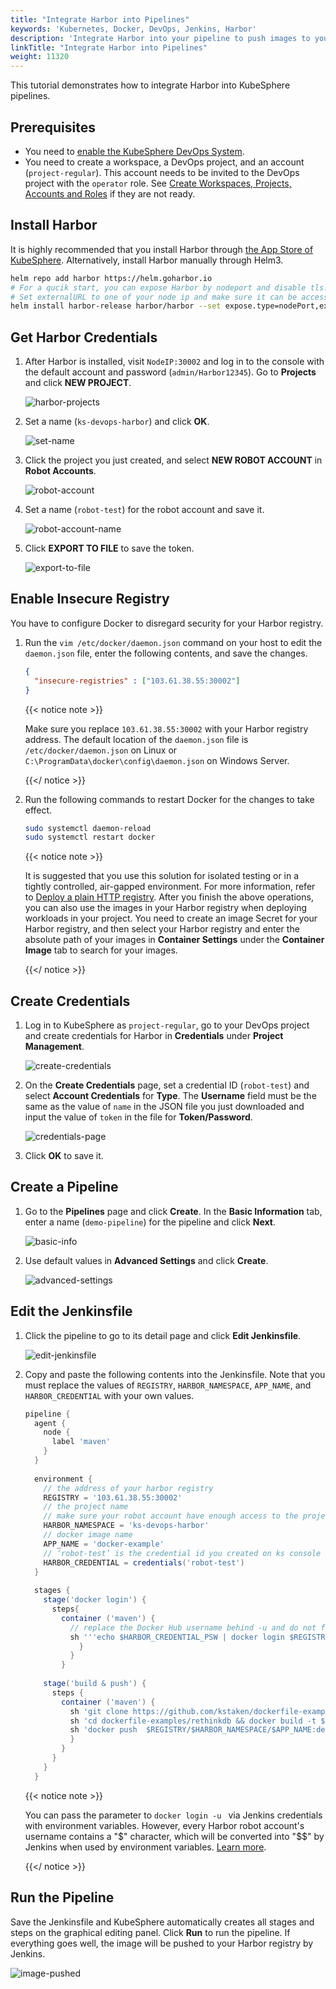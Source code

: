 ```yaml
---
title: "Integrate Harbor into Pipelines"
keywords: 'Kubernetes, Docker, DevOps, Jenkins, Harbor'
description: 'Integrate Harbor into your pipeline to push images to your Harbor registry.'
linkTitle: "Integrate Harbor into Pipelines"
weight: 11320
---
```


This tutorial demonstrates how to integrate Harbor into KubeSphere pipelines.

## Prerequisites

- You need to [enable the KubeSphere DevOps System](../../../pluggable-components/devops/).
- You need to create a workspace, a DevOps project, and an account (`project-regular`). This account needs to be invited to the DevOps project with the `operator` role. See [Create Workspaces, Projects, Accounts and Roles](../../../quick-start/create-workspace-and-project/) if they are not ready.

## Install Harbor

It is highly recommended that you install Harbor through [the App Store of KubeSphere](../../../application-store/built-in-apps/harbor-app/). Alternatively, install Harbor manually through Helm3.

```bash
helm repo add harbor https://helm.goharbor.io
# For a qucik start, you can expose Harbor by nodeport and disable tls.
# Set externalURL to one of your node ip and make sure it can be accessed by jenkins.
helm install harbor-release harbor/harbor --set expose.type=nodePort,externalURL=http://$ip:30002,expose.tls.enabled=false
```

## Get Harbor Credentials

1. After Harbor is installed, visit `NodeIP:30002` and log in to the console with the default account and password (`admin/Harbor12345`). Go to **Projects** and click **NEW PROJECT**.

   ![harbor-projects](/images/docs/devops-user-guide/tool-integration/integrate-harbor-into-pipeline/harbor-projects.jpg)

2. Set a name (`ks-devops-harbor`) and click **OK**.

   ![set-name](/images/docs/devops-user-guide/tool-integration/integrate-harbor-into-pipeline/set-name.png)

3. Click the project you just created, and select **NEW ROBOT ACCOUNT** in **Robot Accounts**.

   ![robot-account](/images/docs/devops-user-guide/tool-integration/integrate-harbor-into-pipeline/robot-account.png)

4. Set a name (`robot-test`) for the robot account and save it.

   ![robot-account-name](/images/docs/devops-user-guide/tool-integration/integrate-harbor-into-pipeline/robot-account-name.png)

5. Click **EXPORT TO FILE** to save the token.

   ![export-to-file](/images/docs/devops-user-guide/tool-integration/integrate-harbor-into-pipeline/export-to-file.png)

## Enable Insecure Registry

You have to configure Docker to disregard security for your Harbor registry.

1. Run the `vim /etc/docker/daemon.json` command on your host to edit the `daemon.json` file, enter the following contents, and save the changes.

   ```json
   {
     "insecure-registries" : ["103.61.38.55:30002"]
   }
   ```

   {{< notice note >}}

   Make sure you replace `103.61.38.55:30002` with your Harbor registry address. The default location of the `daemon.json` file is `/etc/docker/daemon.json` on Linux or `C:\ProgramData\docker\config\daemon.json` on Windows Server.

   {{</ notice >}}

2. Run the following commands to restart Docker for the changes to take effect.

   ```bash
   sudo systemctl daemon-reload
   sudo systemctl restart docker
   ```

   {{< notice note >}}

   It is suggested that you use this solution for isolated testing or in a tightly controlled, air-gapped environment. For more information, refer to [Deploy a plain HTTP registry](https://docs.docker.com/registry/insecure/#deploy-a-plain-http-registry). After you finish the above operations, you can also use the images in your Harbor registry when deploying workloads in your project. You need to create an image Secret for your Harbor registry, and then select your Harbor registry and enter the absolute path of your images in **Container Settings** under the **Container Image** tab to search for your images.

   {{</ notice >}}

## Create Credentials

1. Log in to KubeSphere as `project-regular`, go to your DevOps project and create credentials for Harbor in **Credentials** under **Project Management**.

   ![create-credentials](/images/docs/devops-user-guide/tool-integration/integrate-harbor-into-pipeline/create-credentials.png)

2. On the **Create Credentials** page, set a credential ID (`robot-test`) and select **Account Credentials** for **Type**. The **Username** field must be the same as the value of `name` in the JSON file you just downloaded and input the value of `token` in the file for **Token/Password**.

   ![credentials-page](/images/docs/devops-user-guide/tool-integration/integrate-harbor-into-pipeline/credentials-page.png)

3. Click **OK** to save it.

## Create a Pipeline

1. Go to the **Pipelines** page and click **Create**. In the **Basic Information** tab, enter a name (`demo-pipeline`) for the pipeline and click **Next**.

   ![basic-info](/images/docs/devops-user-guide/tool-integration/integrate-harbor-into-pipeline/basic-info.png)

2. Use default values in **Advanced Settings** and click **Create**.

   ![advanced-settings](/images/docs/devops-user-guide/tool-integration/integrate-harbor-into-pipeline/advanced-settings.png)

## Edit the Jenkinsfile

1. Click the pipeline to go to its detail page and click **Edit Jenkinsfile**.

   ![edit-jenkinsfile](/images/docs/devops-user-guide/tool-integration/integrate-harbor-into-pipeline/edit-jenkinsfile.png)

2. Copy and paste the following contents into the Jenkinsfile. Note that you must replace the values of `REGISTRY`, `HARBOR_NAMESPACE`, `APP_NAME`, and `HARBOR_CREDENTIAL` with your own values.

   ```groovy
   pipeline {  
     agent {
       node {
         label 'maven'
       }
     }
     
     environment {
       // the address of your harbor registry
       REGISTRY = '103.61.38.55:30002'
       // the project name
       // make sure your robot account have enough access to the project
       HARBOR_NAMESPACE = 'ks-devops-harbor'
       // docker image name
       APP_NAME = 'docker-example'
       // ‘robot-test’ is the credential id you created on ks console
       HARBOR_CREDENTIAL = credentials('robot-test')
     }
     
     stages {
       stage('docker login') {
         steps{
           container ('maven') {
             // replace the Docker Hub username behind -u and do not forget ''. You can also use a Docker Hub token. 
             sh '''echo $HARBOR_CREDENTIAL_PSW | docker login $REGISTRY -u 'robot$robot-test' --password-stdin'''
               }
             }  
           }
           
       stage('build & push') {
         steps {
           container ('maven') {
             sh 'git clone https://github.com/kstaken/dockerfile-examples.git'
             sh 'cd dockerfile-examples/rethinkdb && docker build -t $REGISTRY/$HARBOR_NAMESPACE/$APP_NAME:devops-test .'
             sh 'docker push  $REGISTRY/$HARBOR_NAMESPACE/$APP_NAME:devops-test'
             }
           }
         }
       }
     }
   
   
   ```

   {{< notice note >}}

   You can pass the parameter to `docker login -u ` via Jenkins credentials with environment variables. However, every Harbor robot account's username contains a "\$" character, which will be converted into "\$$" by Jenkins when used by environment variables. [Learn more](https://number1.co.za/rancher-cannot-use-harbor-robot-account-imagepullbackoff-pull-access-denied/).

   {{</ notice >}} 

## Run the Pipeline

Save the Jenkinsfile and KubeSphere automatically creates all stages and steps on the graphical editing panel. Click **Run** to run the pipeline. If everything goes well, the image will be pushed to your Harbor registry by Jenkins.

![image-pushed](/images/docs/devops-user-guide/tool-integration/integrate-harbor-into-pipeline/image-pushed.png)